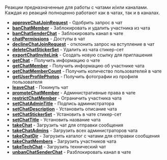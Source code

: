 Реакции предназначенные для работы с чатами и/или каналами. Каждая из реакций полноценно работают как в чатах, так и в каналах.




 * [**approveChatJoinRequest**](/docs-test/ext/reactions/approvechatjoinrequest) - Одобрить запрос в чат
 * [**banChatMember**](/docs-test/ext/reactions/kickchatmember) - Заблокировать и удалить участника из чата
 * [**banChatSenderChat**](/docs-test/ext/reactions/banchatsenderchat) - Заблокировать канал в чате
 * [**chatPermissions**](/docs-test/ext/reactions/chatpermissions) - Доступы в чат
 * [**declineChatJoinRequest**](/docs-test/ext/reactions/declinechatjoinrequest) - отклонить запрос на вступление в чат
 * [**deleteChatStickerSet**](/docs-test/ext/reactions/deletechatstickerset) - Удалить из чата стикер-сет
 * [**exportChatInviteLink**](/docs-test/ext/reactions/exportchatinvitelink) - Создать новую ссылку для приглашения
 * [**getChat**](/docs-test/ext/reactions/getchat) - Получить информацию о чате
 * [**getChatMember**](/docs-test/ext/reactions/getchatmember) - Получить информацию об участнике чата
 * [**getChatMemberCount**](/docs-test/ext/reactions/getchatmembercount) - Получить количество пользователей в чате
 * [**getUserProfilePhotos**](/docs-test/ext/reactions/getuserprofilephotos) - Получить фотографии из профиля пользователя
 * [**leaveChat**](/docs-test/ext/reactions/leavechat) - Покинуть чат
 * [**promoteChatMember**](/docs-test/ext/reactions/promotechatmember) - Административные права в чате
 * [**restrictChatMember**](/docs-test/ext/reactions/restrictchatmember) - Ограничить участника чата
 * [**setChatAdminTitle**](/docs-test/ext/reactions/setchatadmintitle) - Подпись администратора
 * [**setChatDescription**](/docs-test/ext/reactions/setchatdescription) - Установить описание чата 
 * [**setChatStickerSet**](/docs-test/ext/reactions/setchatstickerset) - Установить в чате стикер-сет
 * [**setChatTitle**](/docs-test/ext/reactions/setchattitle) - Установить название чата
 * [**takeChat**](/docs-test/ext/reactions/takechat) - Загрузить чат для отправки сообщения
 * [**takeChatAdmins**](/docs-test/ext/reactions/takechatadmins) - Загрузить всех администраторов чата
 * [**takeChatDir**](/docs-test/ext/reactions/takechatdir) - Загрузить каталог с чатами  для отправки сообщения
 * [**takeChatMembers**](/docs-test/ext/reactions/takechatmembers) - Загрузить участников чата
 * [**takeTechChat**](/docs-test/ext/reactions/taketechchat) - Загрузить технический чат
 * [**unbanChatSenderChat**](/docs-test/ext/reactions/unbanchatsenderchat) - Разблокировать канал в чате

